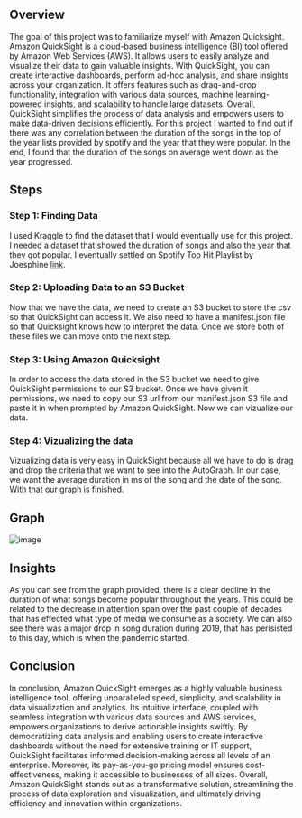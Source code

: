 ## Overview
The goal of this project was to familiarize myself with Amazon Quicksight. Amazon QuickSight is a cloud-based business intelligence (BI) tool offered by Amazon Web Services (AWS). It allows users to easily analyze and visualize their data to gain valuable insights. With QuickSight, you can create interactive dashboards, perform ad-hoc analysis, and share insights across your organization. It offers features such as drag-and-drop functionality, integration with various data sources, machine learning-powered insights, and scalability to handle large datasets. Overall, QuickSight simplifies the process of data analysis and empowers users to make data-driven decisions efficiently. For this project I wanted to find out if there was any correlation between the duration of the songs in the top of the year lists provided by spotify and the year that they were popular. In the end, I found that the duration of the songs on average went down as the year progressed. 

## Steps 

### Step 1: Finding Data
I used Kraggle to find the dataset that I would eventually use for this project. I needed a dataset that showed the duration of songs and also the year that they got popular. I eventually settled on Spotify Top Hit Playlist by Joesphine [link](https://www.kaggle.com/datasets/josephinelsy/spotify-top-hit-playlist-2010-2022). 

### Step 2: Uploading Data to an S3 Bucket
Now that we have the data, we need to create an S3 bucket to store the csv so that QuickSight can access it. We also need to have a manifest.json file so that Quicksight knows how to interpret the data. Once we store both of these files we can move onto the next step. 

### Step 3: Using Amazon Quicksight
In order to access the data stored in the S3 bucket we need to give QuickSight permissions to our S3 bucket. Once we have given it permissions, we need to copy our S3 url from our manifest.json S3 file and paste it in when prompted by Amazon QuickSight. Now we can vizualize our data. 

### Step 4: Vizualizing the data
Vizualizing data is very easy in QuickSight because all we have to do is drag and drop the criteria that we want to see into the AutoGraph. In our case, we want the average duration in ms of the song and the date of the song. With that our graph is finished. 

## Graph
![image](https://github.com/sauravnakarmi/Vizualizng-Data-Using-Amazon-Quicksight/assets/70821330/571c65d7-d90c-438d-ac0e-6c9a800790cb)

## Insights
As you can see from the graph provided, there is a clear decline in the duration of what songs become popular throughout the years. This could be related to the decrease in attention span over the past couple of decades that has effected what type of media we consume as a society. We can also see there was a major drop in song duration during 2019, that has perisisted to this day, which is when the pandemic started. 

## Conclusion 
In conclusion, Amazon QuickSight emerges as a highly valuable business intelligence tool, offering unparalleled speed, simplicity, and scalability in data visualization and analytics. Its intuitive interface, coupled with seamless integration with various data sources and AWS services, empowers organizations to derive actionable insights swiftly. By democratizing data analysis and enabling users to create interactive dashboards without the need for extensive training or IT support, QuickSight facilitates informed decision-making across all levels of an enterprise. Moreover, its pay-as-you-go pricing model ensures cost-effectiveness, making it accessible to businesses of all sizes. Overall, Amazon QuickSight stands out as a transformative solution, streamlining the process of data exploration and visualization, and ultimately driving efficiency and innovation within organizations.
